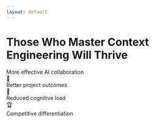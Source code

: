 ```yaml
---
layout: default
---
```


# Those Who Master Context Engineering Will Thrive

<div class="space-y-4 mt-6">
<div class="flex items-center">
<uim-rocket class="text-2xl text-blue-500 mr-3"/>
<div>More effective AI collaboration</div>
</div>

<div class="flex items-center">
<div class="inline-block w-6 h-6 bg-red-500 rounded text-white text-xs flex items-center justify-center text-2xl text-green-500 mr-3">🎯</div>
<div>Better project outcomes</div>
</div>

<div class="flex items-center">
<div class="inline-block w-6 h-6 bg-green-700 rounded text-white text-xs flex items-center justify-center text-2xl text-purple-500 mr-3">🧠</div>
<div>Reduced cognitive load</div>
</div>

<div class="flex items-center">
<div class="inline-block w-6 h-6 bg-orange-500 rounded text-white text-xs flex items-center justify-center text-2xl text-orange-500 mr-3">🏆</div>
<div>Competitive differentiation</div>
</div>
</div>

<!--
The opportunity for those who master Context Engineering is enormous. You'll collaborate more effectively with AI systems, achieve better project outcomes, reduce your own cognitive load, and create significant competitive differentiation.

While others are still micromanaging AI tools or struggling with information overload, you'll be working in true partnership with mature AI systems.

This isn't just about being more productive - it's about fundamentally changing how software gets built and how problems get solved.
-->

